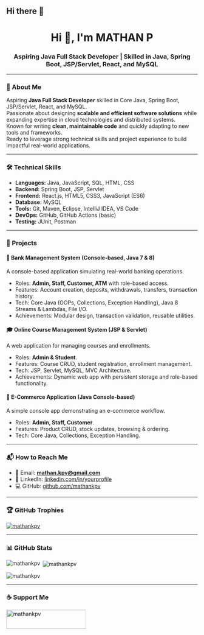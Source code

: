 ## Hi there 👋

<!--
**mathankpv/mathankpv** is a ✨ _special_ ✨ repository because its `README.md` (this file) appears on your GitHub profile.

Here are some ideas to get you started:

- 🔭 I’m currently working on ...
- 🌱 I’m currently learning ...
- 👯 I’m looking to collaborate on ...
- 🤔 I’m looking for help with ...
- 💬 Ask me about ...
- 📫 How to reach me: ...
- 😄 Pronouns: ...
- ⚡ Fun fact: ...
-->


<h1 align="center">Hi 👋, I'm MATHAN P</h1>
<h3 align="center">Aspiring Java Full Stack Developer | Skilled in Java, Spring Boot, JSP/Servlet, React, and MySQL</h3>

---

### 🚀 About Me
Aspiring **Java Full Stack Developer** skilled in Core Java, Spring Boot, JSP/Servlet, React, and MySQL.  
Passionate about designing **scalable and efficient software solutions** while expanding expertise in cloud technologies and distributed systems.  
Known for writing **clean, maintainable code** and quickly adapting to new tools and frameworks.  
Ready to leverage strong technical skills and project experience to build impactful real-world applications.  

---

### 🛠️ Technical Skills
- **Languages:** Java, JavaScript, SQL, HTML, CSS  
- **Backend:** Spring Boot, JSP, Servlet  
- **Frontend:** React.js, HTML5, CSS3, JavaScript (ES6)  
- **Database:** MySQL  
- **Tools:** Git, Maven, Eclipse, IntelliJ IDEA, VS Code  
- **DevOps:** GitHub, GitHub Actions (basic)  
- **Testing:** JUnit, Postman  

---

### 📂 Projects

#### 🏦 Bank Management System (Console-based, Java 7 & 8)
A console-based application simulating real-world banking operations.  
- Roles: **Admin, Staff, Customer, ATM** with role-based access.  
- Features: Account creation, deposits, withdrawals, transfers, transaction history.  
- Tech: Core Java (OOPs, Collections, Exception Handling), Java 8 Streams & Lambdas, File I/O.  
- Achievements: Modular design, transaction validation, reusable utilities.  

#### 🎓 Online Course Management System (JSP & Servlet)
A web application for managing courses and enrollments.  
- Roles: **Admin & Student**.  
- Features: Course CRUD, student registration, enrollment management.  
- Tech: JSP, Servlet, MySQL, MVC Architecture.  
- Achievements: Dynamic web app with persistent storage and role-based functionality.  

#### 🛒 E-Commerce Application (Java Console-based)
A simple console app demonstrating an e-commerce workflow.  
- Roles: **Admin, Staff, Customer**.  
- Features: Product CRUD, stock updates, browsing & ordering.  
- Tech: Core Java, Collections, Exception Handling.  

---

### 📬 How to Reach Me
- 📧 Email: **mathan.kpv@gmail.com**  
- 💼 LinkedIn: [linkedin.com/in/yourprofile](#)  
- 💻 GitHub: [github.com/mathankpv](https://github.com/mathankpv)  

---

### 🏆 GitHub Trophies
<p align="left"> 
  <a href="https://github.com/ryo-ma/github-profile-trophy">
    <img src="https://github-profile-trophy.vercel.app/?username=mathankpv" alt="mathankpv" />
  </a> 
</p>

---

### 📊 GitHub Stats
<p><img align="left" src="https://github-readme-stats.vercel.app/api/top-langs?username=mathankpv&show_icons=true&locale=en&layout=compact" alt="mathankpv" /></p>

<p>&nbsp;<img align="center" src="https://github-readme-stats.vercel.app/api?username=mathankpv&show_icons=true&locale=en" alt="mathankpv" /></p>

<p><img align="center" src="https://github-readme-streak-stats.herokuapp.com/?user=mathankpv&" alt="mathankpv" /></p>

---

### ☕ Support Me
<p><a href="https://www.buymeacoffee.com/mathankpv"> 
  <img align="left" src="https://cdn.buymeacoffee.com/buttons/v2/default-yellow.png" height="50" width="210" alt="mathankpv" />
</a></p><br><br>

